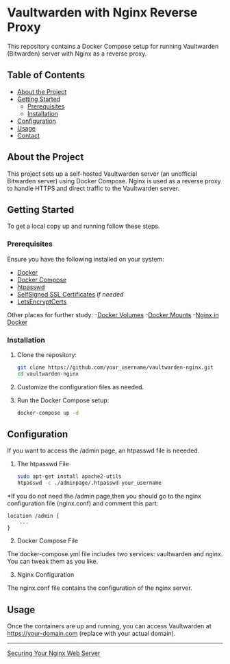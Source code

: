 # Vaultwarden with Nginx Reverse Proxy

This repository contains a Docker Compose setup for running Vaultwarden (Bitwarden) server with Nginx as a reverse proxy.

## Table of Contents

- [About the Project](#about-the-project)
- [Getting Started](#getting-started)
  - [Prerequisites](#prerequisites)
  - [Installation](#installation)
- [Configuration](#configuration)
- [Usage](#usage)
- [Contact](#contact)

## About the Project

This project sets up a self-hosted Vaultwarden server (an unofficial Bitwarden server) using Docker Compose. Nginx is used as a reverse proxy to handle HTTPS and direct traffic to the Vaultwarden server.

## Getting Started

To get a local copy up and running follow these steps.

### Prerequisites

Ensure you have the following installed on your system:
- [Docker](https://www.docker.com/get-started)
- [Docker Compose](https://docs.docker.com/compose/install/)
- [htpasswd](https://httpd.apache.org/docs/2.4/programs/htpasswd.html)
- [SelfSigned SSL Certificates](https://www.digitalocean.com/community/tutorials/how-to-create-a-self-signed-ssl-certificate-for-nginx-in-ubuntu-16-04) *if needed*
- [LetsEncryptCerts](https://macdonaldchika.medium.com/how-to-install-tls-ssl-on-docker-nginx-container-with-lets-encrypt-5bd3bad1fd48)

Other places for further study:
-[Docker Volumes](https://docs.docker.com/storage/volumes/)
-[Docker Mounts](https://docs.docker.com/storage/bind-mounts/)
-[Nginx in Docker](https://www.docker.com/blog/how-to-use-the-official-nginx-docker-image/)
### Installation

1. Clone the repository:
   ```sh
   git clone https://github.com/your_username/vaultwarden-nginx.git
   cd vaultwarden-nginx

2. Customize the configuration files as needed.

3. Run the Docker Compose setup:
   ```sh
   docker-compose up -d

## Configuration
If you want to access the /admin page, an htpasswd file is neeeded.
1. The htpasswd File
   ```sh
   sudo apt-get install apache2-utils
   htpasswd -c ./adminpage/.htpasswd your_username

*If you do not need the /admin page,then you should go to the nginx configuration file (nginx.conf) and comment this part:

    location /admin {
        ...
    }

2. Docker Compose File

The docker-compose.yml file includes two services: vaultwarden and nginx. You can tweak them as you like.

3.  Nginx Configuration

The nginx.conf file contains the configuration of the nginx server.

## Usage
Once the containers are up and running, you can access Vaultwarden at https://your-domain.com (replace with your actual domain).

***
[Securing Your Nginx Web Server](https://medium.com/@maxel333/securing-your-nginx-web-server-8450b95dab8d)

